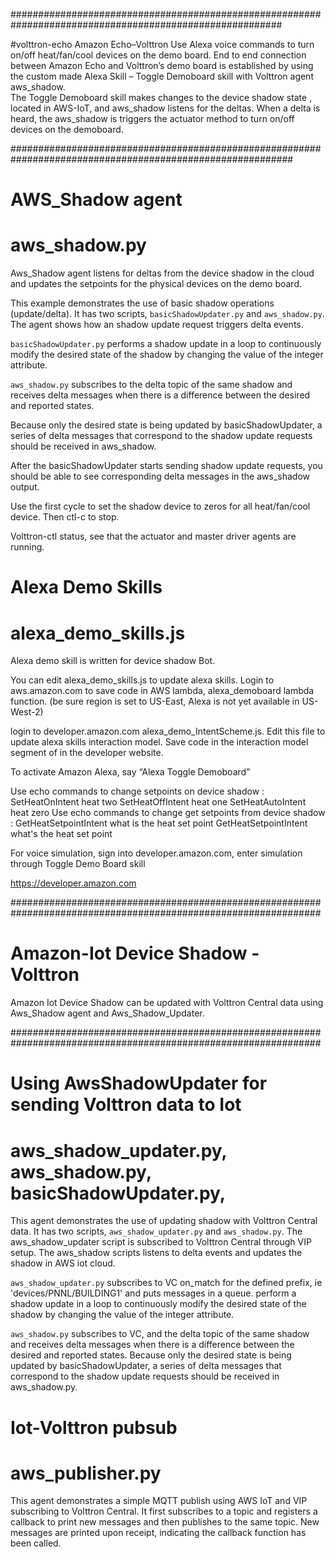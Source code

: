 ######################################################################################################### 

#volttron-echo
Amazon Echo–Volttron
Use Alexa voice commands to turn on/off heat/fan/cool devices on the demo board. 
End to end connection between Amazon Echo and Volttron’s demo board is established by using 
the custom made Alexa Skill – Toggle Demoboard skill with Volttron agent aws_shadow.  
The Toggle Demoboard skill makes changes to the device shadow state , located in AWS-IoT, 
and aws_shadow listens for the deltas. When a delta is heard, the aws_shadow is triggers the 
actuator method to turn on/off devices on the demoboard.  

###########################################################################################################

# AWS_Shadow agent
# aws_shadow.py
Aws_Shadow agent listens for deltas from the device shadow in the cloud and updates the setpoints 
for the physical devices on the demo board.  

This example demonstrates the use of basic shadow operations (update/delta). It has two scripts, 
``basicShadowUpdater.py`` and ``aws_shadow.py``. The agent shows how an shadow update
request triggers delta events.

``basicShadowUpdater.py`` performs a shadow update in a loop to continuously modify the desired state 
of the shadow by changing the value of the integer attribute.

``aws_shadow.py`` subscribes to the delta topic of the same shadow and receives delta messages when 
there is a difference between the desired and reported states.

Because only the desired state is being updated by basicShadowUpdater, a series of delta messages that 
correspond to the shadow update requests should be received in aws_shadow.

After the basicShadowUpdater starts sending shadow update requests, you should be able to see corresponding 
delta messages in the aws_shadow output.

Use the first cycle to set the shadow device to zeros for all heat/fan/cool device. Then ctl-c to stop.

Volttron-ctl status, see that the actuator and master driver agents are running.

# Alexa Demo Skills
# alexa_demo_skills.js
Alexa demo skill is written for device shadow Bot.

You can edit alexa_demo_skills.js to update alexa skills. Login to aws.amazon.com to save code in 
AWS lambda, alexa_demoboard lambda function. (be sure region is set to US-East, Alexa is not yet 
available in US-West-2)
	
login to developer.amazon.com  alexa_demo_IntentScheme.js.  Edit this file to update alexa skills 
interaction model. Save code in the interaction model segment of in the developer website.

To activate Amazon Alexa, say “Alexa Toggle Demoboard”

Use echo commands to change setpoints on device shadow : 
	SetHeatOnIntent heat two
	SetHeatOffIntent heat one
	SetHeatAutoIntent heat zero
Use echo commands to change get setpoints from device shadow :
GetHeatSetpointIntent what is the heat set point
	GetHeatSetpointIntent what's the heat set point

For voice simulation, sign into developer.amazon.com, enter simulation through Toggle Demo Board skill

https://developer.amazon.com

################################################################################################################

# Amazon-Iot Device Shadow - Volttron
Amazon Iot Device Shadow can be updated with Volttron Central data using Aws_Shadow agent and Aws_Shadow_Updater.

################################################################################################################

# Using AwsShadowUpdater for sending Volttron data to Iot
# aws_shadow_updater.py, aws_shadow.py, basicShadowUpdater.py, 
This agent demonstrates the use of updating shadow with Volttron Central data. It has two scripts, ``aws_shadow_updater.py`` and ``aws_shadow.py``. The aws_shadow_updater script is subscribed to Volttron Central through VIP setup. The aws_shadow scripts listens to delta events and updates the shadow in AWS iot cloud. 

``aws_shadow_updater.py`` subscribes to VC on_match for the defined prefix, ie 'devices/PNNL/BUILDING1' and puts messages in a queue.  perform a shadow update in a loop to
continuously modify the desired state of the shadow by changing the
value of the integer attribute.

``aws_shadow.py`` subscribes to VC, and the delta topic of the same shadow and receives delta messages when there is a difference between the desired and reported states.
Because only the desired state is being updated by basicShadowUpdater, a series of delta messages that correspond to the shadow update requests should be received in aws_shadow.py.

# Iot-Volttron pubsub
# aws_publisher.py
This agent demonstrates a simple MQTT publish using AWS IoT and VIP subscribing to Volttron Central. 
It first subscribes to a topic and registers a callback to print new messages and then publishes to the 
same topic. New messages are printed upon receipt, indicating the callback function has been called.
